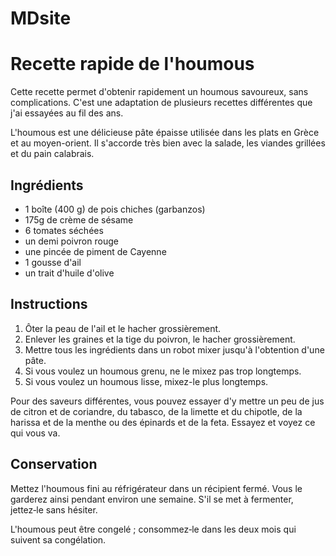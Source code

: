 # MDsite
<h1>Recette rapide de l'houmous</h1>

<p>Cette recette permet d'obtenir rapidement un houmous savoureux, sans complications. C'est une adaptation de plusieurs recettes différentes que j'ai essayées au fil des ans.</p>

<p>L'houmous est une délicieuse pâte épaisse utilisée dans les plats en Grèce et au moyen-orient. Il s'accorde très bien avec la salade, les viandes grillées et du pain calabrais.</p>

<h2>Ingrédients</h2>

<ul>
<li>1 boîte (400 g) de pois chiches (garbanzos)</li>
<li>175g de crème de sésame</li>
<li>6 tomates séchées</li>
<li>un demi poivron rouge</li>
<li>une pincée de piment de Cayenne</li>
<li>1 gousse d'ail</li>
<li>un trait d'huile d'olive</li>
</ul>

<h2>Instructions</h2>

<ol>
<li>Ôter la peau de l'ail et le hacher grossièrement.</li>
<li>Enlever les graines et la tige du poivron, le hacher grossièrement.</li>
<li>Mettre tous les ingrédients dans un robot mixer jusqu'à l'obtention d'une pâte.</li>
<li>Si vous voulez un houmous grenu, ne le mixez pas trop longtemps.</li>
<li>Si vous voulez un houmous lisse, mixez-le plus longtemps.</li>
</ol>

<p>Pour des saveurs différentes, vous pouvez essayer d'y mettre un peu de jus de citron et de coriandre, du tabasco, de la limette et du chipotle, de la harissa et de la menthe ou des épinards et de la feta. Essayez et voyez ce qui vous va.</p>

<h2>Conservation</h2>

<p>Mettez l'houmous fini au réfrigérateur dans un récipient fermé. Vous le garderez ainsi pendant environ une semaine. S'il se met à fermenter, jettez‑le sans hésiter.</p>

<p>L'houmous peut être congelé ; consommez‑le dans les deux mois qui suivent sa congélation.</p>
